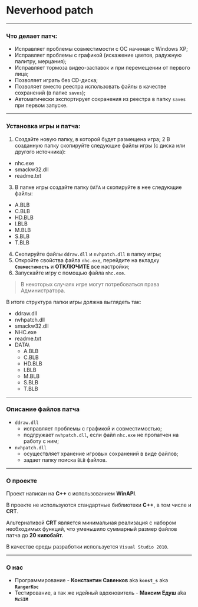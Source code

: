 # Neverhood patch

---

### Что делает патч:
- Исправляет проблемы совместимости с ОС начиная с Windows XP;
- Исправляет проблемы с графикой (искажение цветов, радужную палитру, мерцания);
- Исправляет тормоза видео-заставок и при перемещении от первого лица;
- Позволяет играть без CD-диска;
- Позволяет вместо реестра использовать файлы в качестве сохранений (в папке `saves`);
- Автоматически экспортирует сохранения из реестра в папку `saves` при первом запуске.

---

### Установка игры и патча:
1. Создайте новую папку, в которой будет размещена игра;
2 В созданную папку скопируйте следующие файлы игры (с диска или другого источника):
  - nhc.exe
  - smackw32.dll
  - readme.txt
3. В папке игры создайте папку `DATA` и скопируйте в нее следующие файлы:
  - A.BLB
  - C.BLB
  - HD.BLB
  - I.BLB
  - M.BLB
  - S.BLB
  - T.BLB
4. Скопируйте файлы `ddraw.dll` и `nvhpatch.dll` в папку игры;
5. Откройте свойства файла `nhc.exe`, перейдите на вкладку **`Совместимость`** и **ОТКЛЮЧИТЕ** все настройки;
6. Запускайте игру с помощью файла `nhc.exe`.

> В некоторых случаях игре могут потребоваться права Администратора.

В итоге структура папки игры должна выглядеть так:
- ddraw.dll
- nvhpatch.dll
- smackw32.dll
- NHC.exe
- readme.txt
- DATA\
  - A.BLB
  - C.BLB
  - HD.BLB
  - I.BLB
  - M.BLB
  - S.BLB
  - T.BLB

---

### Описание файлов патча

- `ddraw.dll`
  - исправляет проблемы с графикой и совместимостью;
  - подгружает `nvhpatch.dll`, если файл `nhc.exe` не пропатчен на работу с ним;
- `nvhpatch.dll`
  - осуществляет хранение игровых сохранений в виде файлов;
  - задает папку поиска `BLB` файлов.

---

### О проекте

Проект написан на **С++** с использованием **WinAPI**.

В проекте не используются стандартные библиотеки **C++**, в том числе и **CRT**.

Альтернативой **CRT** является минимальная реализация с набором необходимых функций, что уменьшило суммарный размер файлов патча до **20 килобайт**.

В качестве среды разработки используется `Visual Studio 2010`.

---

### О нас

- Программирование - **Константин Савенков** aka **`konst_s`** aka **`RangerKoc`**
- Тестирование, а так же идейный вдохновитель - **Максим Едуш** aka **`McSIM`**
